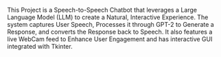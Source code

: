 This Project is a Speech-to-Speech Chatbot that leverages a Large Language Model (LLM) to create a Natural, Interactive Experience.
The system captures User Speech, Processes it through GPT-2 to Generate a Response, and converts the Response back to Speech. It also features a live WebCam feed to Enhance User Engagement and has interactive GUI integrated with Tkinter.
